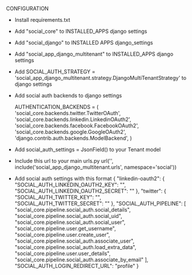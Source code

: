 CONFIGURATION

- Install requirements.txt

- Add "social_core" to INSTALLED_APPS django settings

- Add "social_django" to INSTALLED APPS django_settings

- Add "social_app_django_multitenant" to INSTALLED_APPS django settings

- Add SOCIAL_AUTH_STRATEGY = 'social_app_django_multitenant.strategy.DjangoMultiTenantStrategy' to django settings

- Add social auth backends to  django settings
  
  AUTHENTICATION_BACKENDS = (
    'social_core.backends.twitter.TwitterOAuth',
    'social_core.backends.linkedin.LinkedinOAuth2',
    'social_core.backends.facebook.FacebookOAuth2',
    'social_core.backends.google.GoogleOAuth2',
    'django.contrib.auth.backends.ModelBackend',
  )

- Add social_auth_settings = JsonField() to your Tenant model

- Include this url to your main urls.py
  url('', include('social_app_django_multitenant.urls', namespace='social'))

- Add social auth settings with this format
  {
  	"linkedin-oauth2": {
  		"SOCIAL_AUTH_LINKEDIN_OAUTH2_KEY": "",
  		"SOCIAL_AUTH_LINKEDIN_OAUTH2_SECRET": ""
  	},
  	"twitter": {
  		"SOCIAL_AUTH_TWITTER_KEY": "",
  		"SOCIAL_AUTH_TWITTER_SECRET": ""
  	},
    "SOCIAL_AUTH_PIPELINE": [
    	"social_core.pipeline.social_auth.social_details",
    	"social_core.pipeline.social_auth.social_uid",
    	"social_core.pipeline.social_auth.social_user",
    	"social_core.pipeline.user.get_username",
    	"social_core.pipeline.user.create_user",
    	"social_core.pipeline.social_auth.associate_user",
    	"social_core.pipeline.social_auth.load_extra_data",
    	"social_core.pipeline.user.user_details",
    	"social_core.pipeline.social_auth.associate_by_email"
    ],
    "SOCIAL_AUTH_LOGIN_REDIRECT_URL": "profile"
  }